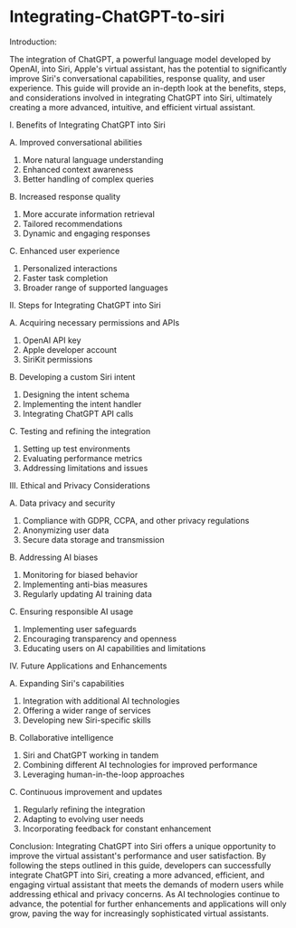 # Integrating-ChatGPT-to-siri

Introduction:

The integration of ChatGPT, a powerful language model developed by OpenAI, into Siri, Apple's virtual assistant, has the potential to significantly improve Siri's conversational capabilities, response quality, and user experience. This guide will provide an in-depth look at the benefits, steps, and considerations involved in integrating ChatGPT into Siri, ultimately creating a more advanced, intuitive, and efficient virtual assistant.

I. Benefits of Integrating ChatGPT into Siri

A. Improved conversational abilities
1. More natural language understanding
2. Enhanced context awareness
3. Better handling of complex queries

B. Increased response quality
1. More accurate information retrieval
2. Tailored recommendations
3. Dynamic and engaging responses

C. Enhanced user experience
1. Personalized interactions
2. Faster task completion
3. Broader range of supported languages

II. Steps for Integrating ChatGPT into Siri

A. Acquiring necessary permissions and APIs
1. OpenAI API key
2. Apple developer account
3. SiriKit permissions

B. Developing a custom Siri intent
1. Designing the intent schema
2. Implementing the intent handler
3. Integrating ChatGPT API calls

C. Testing and refining the integration
1. Setting up test environments
2. Evaluating performance metrics
3. Addressing limitations and issues

III. Ethical and Privacy Considerations

A. Data privacy and security
1. Compliance with GDPR, CCPA, and other privacy regulations
2. Anonymizing user data
3. Secure data storage and transmission

B. Addressing AI biases
1. Monitoring for biased behavior
2. Implementing anti-bias measures
3. Regularly updating AI training data

C. Ensuring responsible AI usage
1. Implementing user safeguards
2. Encouraging transparency and openness
3. Educating users on AI capabilities and limitations

IV. Future Applications and Enhancements

A. Expanding Siri's capabilities
1. Integration with additional AI technologies
2. Offering a wider range of services
3. Developing new Siri-specific skills

B. Collaborative intelligence
1. Siri and ChatGPT working in tandem
2. Combining different AI technologies for improved performance
3. Leveraging human-in-the-loop approaches

C. Continuous improvement and updates
1. Regularly refining the integration
2. Adapting to evolving user needs
3. Incorporating feedback for constant enhancement

Conclusion:
Integrating ChatGPT into Siri offers a unique opportunity to improve the virtual assistant's performance and user satisfaction. By following the steps outlined in this guide, developers can successfully integrate ChatGPT into Siri, creating a more advanced, efficient, and engaging virtual assistant that meets the demands of modern users while addressing ethical and privacy concerns. As AI technologies continue to advance, the potential for further enhancements and applications will only grow, paving the way for increasingly sophisticated virtual assistants.
